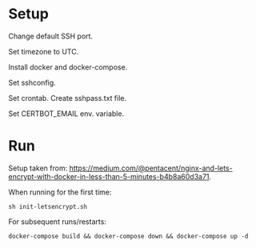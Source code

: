 # Setup

Change default SSH port.

Set timezone to UTC.

Install docker and docker-compose.

Set sshconfig.

Set crontab. Create sshpass.txt file.

Set CERTBOT_EMAIL env. variable.

# Run

Setup taken from: https://medium.com/@pentacent/nginx-and-lets-encrypt-with-docker-in-less-than-5-minutes-b4b8a60d3a71.

When running for the first time:

`sh init-letsencrypt.sh`

For subsequent runs/restarts:

`docker-compose build && docker-compose down && docker-compose up -d`
